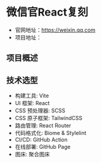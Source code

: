 # 微信官React复刻

- 官网地址：https://weixin.qq.com
- 项目地址：

## 项目概述

## 技术选型

- 构建工具: Vite
- UI 框架: React
- CSS 预处理器: SCSS
- CSS 原子框架: TailwindCSS
- 路由管理: React Router
- 代码格式化: Biome & Stylelint
- CI/CD: GitHub Action
- 在线部署: GitHub Page
- 图床: 聚合图床
